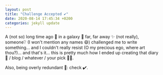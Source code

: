 ```yaml
---
layout: post
title: "Challenge Accepted ✔️"
date: 2020-08-14 17:45:34 +0200
categories: jekyll update
---
```


A (not so) long time ago 📅 in a galaxy 🌌 far, far away ✨ (not really), someone❔ (I won't mention any names 😄) challenged me to write something... and I couldn't really resist (O my precious ego, where art thou?)... and that's it... this is pretty much how I ended up creating that diary 📔 / blog / whatever / your pick 🤷‍♀️.

Also, being overly redundant 💬: check ✔️.